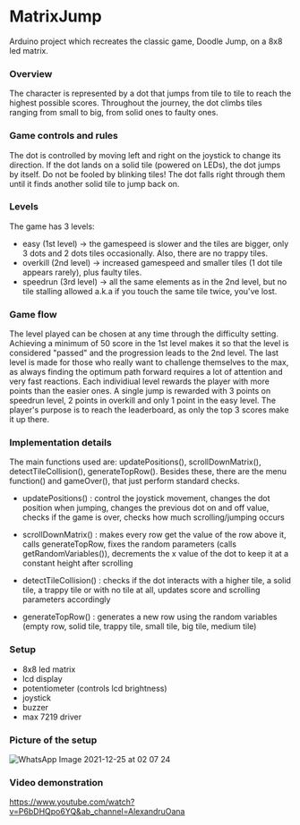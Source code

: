 # MatrixJump
Arduino project which recreates the classic game, Doodle Jump, on a 8x8 led matrix.

### Overview 
The character is represented by a dot that jumps from tile to tile to reach the highest possible scores. Throughout the journey, the dot climbs tiles ranging from small to big, from solid ones to faulty ones. 

### Game controls and rules
The dot is controlled by moving left and right on the joystick to change its direction. If the dot lands on a solid tile (powered on LEDs), the dot jumps by itself. 
Do not be fooled by blinking tiles! The dot falls right through them until it finds another solid tile to jump back on. 

### Levels 
The game has 3 levels:
- easy (1st level) -> the gamespeed is slower and the tiles are bigger, only 3 dots and 2 dots tiles occasionally. Also, there are no trappy tiles.
- overkill (2nd level) -> increased gamespeed and smaller tiles (1 dot tile appears rarely), plus faulty tiles. 
- speedrun (3rd level) -> all the same elements as in the 2nd level, but no tile stalling allowed a.k.a if you touch the same tile twice, you've lost.

### Game flow
The level played can be chosen at any time through the difficulty setting. Achieving a minimum of 50 score in the 1st level makes it so that the level is considered "passed" and the progression leads to the 2nd level. The last level is made for those who really want to challenge themselves to the max, as always finding the optimum path forward requires a lot of attention and very fast reactions. Each individiual level rewards the player with more points than the easier ones. A single jump is rewarded with 3 points on speedrun level, 2 points in overkill and only 1 point in the easy level. The player's purpose is to reach the leaderboard, as only the top 3 scores make it up there.

### Implementation details
The main functions used are: updatePositions(), scrollDownMatrix(), detectTileCollision(), generateTopRow(). Besides these, there are the menu function() and gameOver(), that just perform standard checks.

- updatePositions() : control the joystick movement, changes the dot position when jumping, changes the previous dot on and off value, checks if the game is over, checks how much scrolling/jumping occurs

- scrollDownMatrix() : makes every row get the value of the row above it, calls generateTopRow, fixes the random parameters (calls getRandomVariables()), decrements the x value of the dot to keep it at a constant height after scrolling

- detectTileCollision() : checks if the dot interacts with a higher tile, a solid tile, a trappy tile or with no tile at all, updates score and scrolling parameters accordingly

- generateTopRow() : generates a new row using the random variables (empty row, solid tile, trappy tile, small tile, big tile, medium tile)


### Setup
- 8x8 led matrix
- lcd display
- potentiometer (controls lcd brightness)
- joystick
- buzzer  
- max 7219 driver

### Picture of the setup
![WhatsApp Image 2021-12-25 at 02 07 24](https://user-images.githubusercontent.com/62179598/147374714-547eb8e8-7938-4d2f-8c31-86733b8bdceb.jpeg)


### Video demonstration
https://www.youtube.com/watch?v=P6bDHQpo6YQ&ab_channel=AlexandruOana
